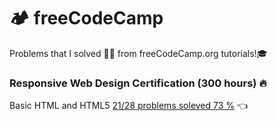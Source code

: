 # 🏕️ freeCodeCamp
Problems that I solved 👨‍💻 from freeCodeCamp.org tutorials!:mortar_board: 


### Responsive Web Design Certification (300 hours) :fire: 

Basic HTML and HTML5      [21/28 problems soleved 73 %](https://vvpetkov.github.io/freeCodeCamp/Basic%20HTML%20and%20HTML5/index.html) :point_left:






















[comment]: <> (This is a comment, it will not be included)
[comment]: <> (in  the output file unless you use it in)
[comment]: <> (a reference style link.)
[//]: <> (This is also a comment.)
[//]: # (This may be the most platform independent comment)

[comment]: <> (:heavy_check_mark:)
[comment]: <> (:zzz:)
[comment]: <> (👨‍💻)
[comment]: <> (:point_left:)
[comment]: <> (:moyai:)
[comment]: <> (:mortar_board:)
[comment]: <> (:x:)
[comment]: <> (:high_brightness:)
[comment]: <> (:gear:)
[comment]: <> (:octocat:)
[comment]: <> (:factory:)

